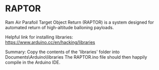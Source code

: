 # RAPTOR
Ram Air Parafoil Target Object Return (RAPTOR) is a system designed for automated return of high-altitude balloning payloads. 


Helpful link for installing libraries: https://www.arduino.cc/en/hacking/libraries

Summary:
	Copy the contents of the 'libraries' folder into Documents\Arduino\libraries
	The RAPTOR.ino file should then happily compile in the Arduino IDE.